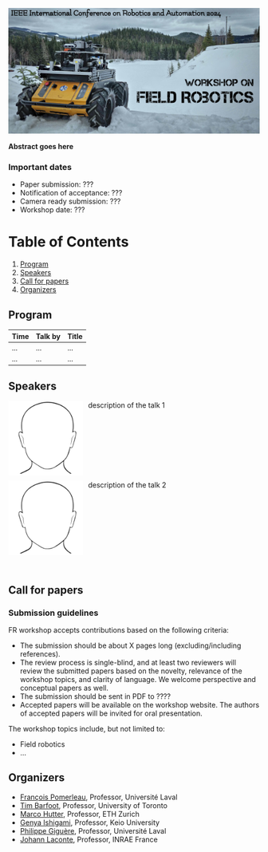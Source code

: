 ![field robot image](images/banner.jpg)

**Abstract goes here**

### Important dates

- Paper submission: ???
- Notification of acceptance: ???
- Camera ready submission: ???
- Workshop date: ???

# Table of Contents
1. [Program](#Program)
2. [Speakers](#Speakers)
3. [Call for papers](#Call-for-papers)
4. [Organizers](#Organizers)

## Program   

| Time | Talk by | Title |
|------|---------|-------|
| ...  | ...     | ...   |
| ...  | ...     | ...   |

## Speakers  
<div>
    <img style="float:left;padding-right:10px;padding-bottom:10px" 
         align='middle'
         src="images/speakers/example.jpg" alt="Image" width="150" height="150" />
<span style=""> 
  description of the talk 1
</span>
</div>

<br>
<div style="clear:left;">
    <img style="float:left;padding-right:10px;padding-bottom:10px" 
         align='middle'
         src="images/speakers/example.jpg" alt="Image" width="150" height="150" />
<span style=""> 
  description of the talk 2
</span>
</div>

<div style="clear:left;">
</div>
<br>

## Call for papers

### Submission guidelines

FR workshop accepts contributions based on the following criteria:

- The submission should be about X pages long (excluding/including references).
- The review process is single-blind, and at least two reviewers will review the submitted papers based on the novelty, relevance of the workshop topics, and clarity of language. We welcome perspective and conceptual papers as well.
- The submission should be sent in PDF to ????
- Accepted papers will be available on the workshop website. The authors of accepted papers will be invited for oral presentation.

The workshop topics include, but not limited to:

- Field robotics
- ...

## Organizers

- [François Pomerleau](https://norlab.ulaval.ca/people/f_pomerleau_fr/), Professor, Université Laval
- [Tim Barfoot](http://asrl.utias.utoronto.ca/~tdb/), Professor, University of Toronto
- [Marco Hutter](https://rsl.ethz.ch/the-lab/people/person-detail.MTIxOTEx.TGlzdC8yNDQxLC0xNDI1MTk1NzM1.html), Professor, ETH Zurich
- [Genya Ishigami](https://www.st.keio.ac.jp/en/tprofile/mech/ishigami.html), Professor, Keio University
- [Philippe Giguère](https://norlab.ulaval.ca/people/p_giguere_fr/), Professor, Université Laval
- [Johann Laconte](https://scholar.google.fr/citations?user=cVFALvkAAAAJ&hl=fr), Professor, INRAE France

